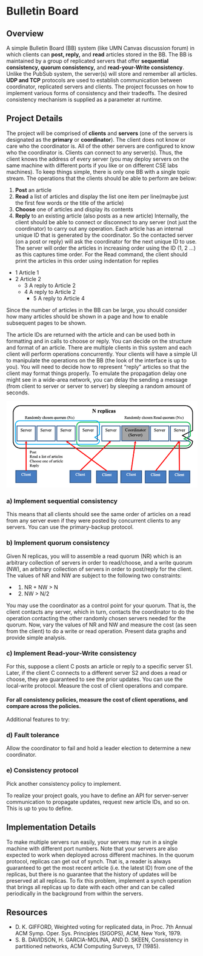 # Bulletin Board
## Overview
A simple Bulletin Board (BB) system (like UMN Canvas discussion forum) in which clients can __post, reply,__ and __read__ articles stored in the BB. The BB is maintained by a group of replicated servers that offer __sequential consistency, quorum consistency,__ and __read-your-Write consistency__. Unlike the PubSub system, the server(s) will store and remember all articles. __UDP and TCP__ protocols are used to establish communication between coordinator, replicated servers and clients. The project focusses on how to implement various forms of consistency and their tradeoffs. The desired consistency mechanism is supplied as a parameter at runtime.

## Project Details
The project will be comprised of __clients__ and __servers__ (one of the servers is designated as the __primary__ or __coordinator__). The client does not know or care who the coordinator is. All of the other servers are configured to know who the coordinator is. Clients can connect to any server(s). Thus, the client knows the address of every server (you may deploy servers on the same machine with different ports if you like or on different CSE labs machines). To keep things simple, there is only one BB with a single topic stream. The operations that the clients should be able to perform are below:
1. __Post__ an article
2. __Read__ a list of articles and display the list one item per line(maybe just the first few words or the title of the article)
3. __Choose__ one of articles and display its contents
4. __Reply__ to an existing article (also posts as a new article)
Internally, the client should be able to connect or disconnect to any server (not just the coordinator) to carry out any operation. Each article has an internal unique ID that is generated by the coordinator. So the contacted server (on a post or reply) will ask the coordinator for the next unique ID to use. The server will order the articles in increasing order using the ID (1, 2 ...) as this captures time order. For the Read command, the client should print the articles in this order using indentation for replies

- 1 Article 1
- 2 Article 2
  - 3 A reply to Article 2
  - 4 A reply to Article 2
     - 5 A reply to Article 4

Since the number of articles in the BB can be large, you should consider how many articles should be shown in a page and how to enable subsequent pages to be shown.

The article IDs are returned with the article and can be used both in formatting and in calls to choose or reply. You can decide on the structure and format of an article. There are multiple clients in this system and each client will perform operations concurrently. Your clients will have a simple UI to manipulate the operations on the BB (the look of the interface is up to you). You will need to decide how to represent “reply” articles so that the client may format things properly. To emulate the propagation delay one might see in a wide-area network, you can delay the sending a message (from client to server or server to server) by sleeping a random amount of seconds.

![](bb_architecture.png)

### a) Implement sequential consistency
This means that all clients should see the same order of articles on a read from any server even if they were posted by concurrent clients to any servers. You can use the primary-backup protocol.
### b) Implement quorum consistency
Given N replicas, you will to assemble a read quorum (NR) which is an arbitrary collection of servers in order to read/choose, and a write quorum (NW), an arbitrary collection of servers in order to post/reply for the client. The values of NR and NW are subject to the following two constraints:
  - 1. NR + NW > N
  - 2. NW > N/2

  You may use the coordinator as a control point for your quorum. That is, the client contacts any server, which in turn, contacts the coordinator to do the operation contacting the other randomly chosen servers needed for the quorum. Now, vary the values of NR and NW and measure the cost (as seen from the client) to do a write or read operation. Present data graphs and provide simple analysis.
### c) Implement Read-your-Write consistency
For this, suppose a client C posts an article or reply to a specific server S1. Later, if the client C connects to a different server S2 and does a read or choose, they are guaranteed to see the prior updates.
You can use the local-write protocol. Measure the cost of client operations and compare.

#### For all consistency policies, measure the cost of client operations, and compare across the policies.

Additional features to try:
### d) Fault tolerance
Allow the coordinator to fail and hold a leader election to determine a new coordinator.
### e) Consistency protocol
Pick another consistency policy to implement.

To realize your project goals, you have to define an API for server-server communication to propagate updates, request new article IDs, and so on. This is up to you to define.
   
## Implementation Details
To make multiple servers run easily, your servers may run in a single machine with different port numbers. Note that your servers are also expected to work when deployed across different machines. In the quorum protocol, replicas can get out of synch. That is, a reader is always guaranteed to get the most recent article (i.e. the latest ID) from one of the replicas, but there is no guarantee that the history of updates will be preserved at all replicas. To fix this problem, implement a synch operation that brings all replicas up to date with each other and can be called periodically in the background from within the servers.

## Resources
- D. K. GIFFORD, Weighted voting for replicated data, in Proc. 7th Annual ACM Symp. Oper. Sys. Principles (SIGOPS), ACM, New York, 1979.
- S. B. DAVIDSON, H. GARCIA-MOLINA, AND D. SKEEN, Consistency in partitioned networks, ACM Computing Surveys, 17 (1985).
